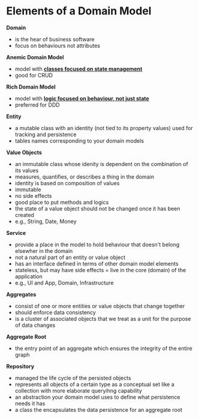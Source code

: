 # Elements of a Domain Model

**Domain**
- is the hear of business software
- focus on behaviours not attributes

**Anemic Domain Model**
- model with <ins>**classes focused on state management**</ins>
- good for CRUD

**Rich Domain Model**
- model with <ins>**logic focused on behaviour, not just state**</ins>
- preferred for DDD

**Entity**
- a mutable class with an identity (not tied to its property values) used for tracking and persistence
- tables names corresponding to your domain models

**Value Objects**
- an immutable class whose idenity is dependent on the combination of its values
- measures, quantifies, or describes a thing in the domain
- identity is based on composition of values
- immutable
- no side effects
- good place to put methods and logics
- the state of a value object should not be changed once it has been created
- e.g., String, Date, Money

**Service**
- provide a place in the model to hold behaviour that doesn't belong elsewher in the domain
- not a natural part of an entity or value object
- has an interface defined in terms of other domain model elements
- stateless, but may have side effects
= live in the core (domain) of the application
- e.g., UI and App, Domain, Infrastructure

**Aggregates**
- consist of one or more entities or value objects that change together
- should enforce data consistency
- is a cluster of associated objects that we treat as a unit for the purpose of data changes

**Aggregate Root**
- the entry point of an aggregate which ensures the integrity of the entire graph

**Repository**
- managed the life cycle of the persisted objects
- represents all objects of a certain type as a conceptual set like a collection with more elaborate queryihng capability
- an abstraction your domain model uses to define what persistence needs it has
- a class the encapsulates the data persistence for an aggregate root